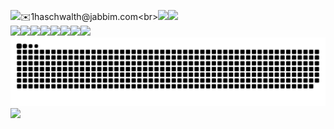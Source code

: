 ![](https://readme-typing-svg.herokuapp.com?font=JetBrains+Mono&height=60&lines=print("Hello+World!"))✉️1haschwalth@jabbim.com<br>[![](https://img.shields.io/badge/blog-black?style=for-the-badge&logo=github)](https://github.com/1Haschwalth/1Haschwalth/issues)[![](https://img.shields.io/badge/forum-black?style=for-the-badge&logo=github)](https://github.com/1Haschwalth/1Haschwalth/discussions)<br>[![](https://img.shields.io/badge/gitlab-orange?style=for-the-badge&logo=gitlab)](https://gitlab.com/1Haschwalth)[![](https://img.shields.io/badge/huggingface-yellow?style=for-the-badge&logo=huggingface)](https://huggingface.co/1Haschwalth)[![](https://img.shields.io/badge/mastodon-darkblue?style=for-the-badge&logo=mastodon)](https://mastodon.social/@1Haschwalth)[![](https://img.shields.io/badge/stackoverflow-white?style=for-the-badge&logo=stackoverflow)](https://stackoverflow.com/users/23490468/1haschwalth)[![](https://img.shields.io/badge/稀土掘金-blue?style=for-the-badge&logo=juejin)](https://juejin.cn/user/2421543671962520/collections)[![](https://img.shields.io/badge/afdian-8A2BE2?style=for-the-badge)](https://afdian.com/a/Haschwalth15)[![](https://img.shields.io/badge/zhihu-056DE8?style=for-the-badge&logo=zhihu)](https://www.zhihu.com/people/Jugrammar)[![](https://img.shields.io/badge/bilibili-E84B85?style=for-the-badge&logo=bilibili)](https://space.bilibili.com/323328689)![](https://raw.githubusercontent.com/platane/snk/output/github-contribution-grid-snake-dark.svg)![](https://skillicons.dev/icons?i=pr,ps,ai,ae,autocad,anaconda,py,java,js,powershell,html,md,latex,mysql,git)
